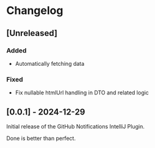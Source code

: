 <!-- Keep a Changelog guide -> https://keepachangelog.com -->

# Changelog

## [Unreleased]

### Added
- Automatically fetching data

### Fixed
- Fix nullable htmlUrl handling in DTO and related logic

## [0.0.1] - 2024-12-29
Initial release of the GitHub Notifications IntelliJ Plugin.

Done is better than perfect.

